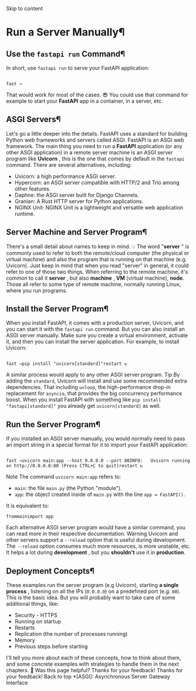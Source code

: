 Skip to content 
# Run a Server Manually¶
## Use the `fastapi run` Command¶
In short, use `fastapi run` to serve your FastAPI application:
```

fast →

```

That would work for most of the cases. 😎
You could use that command for example to start your **FastAPI** app in a container, in a server, etc.
## ASGI Servers¶
Let's go a little deeper into the details.
FastAPI uses a standard for building Python web frameworks and servers called ASGI. FastAPI is an ASGI web framework.
The main thing you need to run a **FastAPI** application (or any other ASGI application) in a remote server machine is an ASGI server program like **Uvicorn** , this is the one that comes by default in the `fastapi` command.
There are several alternatives, including:
  * Uvicorn: a high performance ASGI server.
  * Hypercorn: an ASGI server compatible with HTTP/2 and Trio among other features.
  * Daphne: the ASGI server built for Django Channels.
  * Granian: A Rust HTTP server for Python applications.
  * NGINX Unit: NGINX Unit is a lightweight and versatile web application runtime.


## Server Machine and Server Program¶
There's a small detail about names to keep in mind. 💡
The word "**server** " is commonly used to refer to both the remote/cloud computer (the physical or virtual machine) and also the program that is running on that machine (e.g. Uvicorn).
Just keep in mind that when you read "server" in general, it could refer to one of those two things.
When referring to the remote machine, it's common to call it **server** , but also **machine** , **VM** (virtual machine), **node**. Those all refer to some type of remote machine, normally running Linux, where you run programs.
## Install the Server Program¶
When you install FastAPI, it comes with a production server, Uvicorn, and you can start it with the `fastapi run` command.
But you can also install an ASGI server manually.
Make sure you create a virtual environment, activate it, and then you can install the server application.
For example, to install Uvicorn:
```

fast →pip install "uvicorn[standard]"restart ↻

```

A similar process would apply to any other ASGI server program.
Tip
By adding the `standard`, Uvicorn will install and use some recommended extra dependencies.
That including `uvloop`, the high-performance drop-in replacement for `asyncio`, that provides the big concurrency performance boost.
When you install FastAPI with something like `pip install "fastapi[standard]"` you already get `uvicorn[standard]` as well.
## Run the Server Program¶
If you installed an ASGI server manually, you would normally need to pass an import string in a special format for it to import your FastAPI application:
```

fast →uvicorn main:app --host 0.0.0.0 --port 80INFO:   Uvicorn running on http://0.0.0.0:80 (Press CTRL+C to quit)restart ↻

```

Note
The command `uvicorn main:app` refers to:
  * `main`: the file `main.py` (the Python "module").
  * `app`: the object created inside of `main.py` with the line `app = FastAPI()`.


It is equivalent to:
```
frommainimport app

```

Each alternative ASGI server program would have a similar command, you can read more in their respective documentation.
Warning
Uvicorn and other servers support a `--reload` option that is useful during development.
The `--reload` option consumes much more resources, is more unstable, etc.
It helps a lot during **development** , but you **shouldn't** use it in **production**.
## Deployment Concepts¶
These examples run the server program (e.g Uvicorn), starting **a single process** , listening on all the IPs (`0.0.0.0`) on a predefined port (e.g. `80`).
This is the basic idea. But you will probably want to take care of some additional things, like:
  * Security - HTTPS
  * Running on startup
  * Restarts
  * Replication (the number of processes running)
  * Memory
  * Previous steps before starting


I'll tell you more about each of these concepts, how to think about them, and some concrete examples with strategies to handle them in the next chapters. 🚀
Was this page helpful? 
Thanks for your feedback! 
Thanks for your feedback! 
Back to top 
  *[ASGI]: Asynchronous Server Gateway Interface
